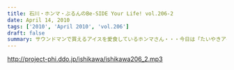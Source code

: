 ```yaml
---
title: 石川・ホンマ・ぶるんのBe-SIDE Your Life! vol.206-2
date: April 14, 2010
tags: ['2010', 'April 2010', 'vol.206']
draft: false
summary: サウンドマンで買えるアイスを愛食しているホンマさん・・・今日は「たいやきアイス」を食していました。NAMAE
---
```


http://project-phi.ddo.jp/ishikawa/ishikawa206_2.mp3